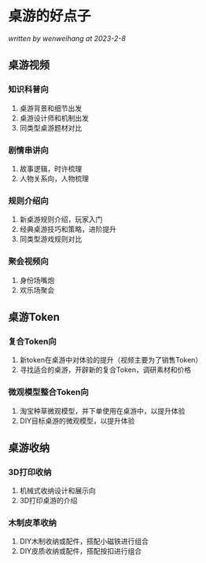 # 桌游的好点子

*written by wenweihang at 2023-2-8*

## 桌游视频

### 知识科普向

1. 桌游背景和细节出发
2. 桌游设计师和机制出发
3. 同类型桌游题材对比

### 剧情串讲向

1. 故事逻辑，时许梳理
2. 人物关系向，人物梳理

### 规则介绍向

1. 新桌游规则介绍，玩家入门
2. 经典桌游技巧和策略，进阶提升
3. 同类型游戏规则对比

### 聚会视频向

1. 身份场嘴炮
2. 欢乐场聚会

## 桌游Token

### 复合Token向

1. 新token在桌游中对体验的提升（视频主要为了销售Token）
2. 寻找适合的桌游，开辟新的复合Token，调研素材和价格

### 微观模型整合Token向

1. 淘宝种草微观模型，并下单使用在桌游中，以提升体验
2. DIY目标桌游的微观模型，以提升体验

## 桌游收纳

### 3D打印收纳

1. 机械式收纳设计和展示向
2. 3D打印桌游的介绍

### 木制皮革收纳

1. DIY木制收纳或配件，搭配小磁铁进行组合
2. DIY皮质收纳或配件，搭配按扣进行组合